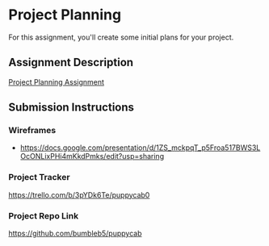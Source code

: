 # Project Planning
For this assignment, you'll create some initial plans for your project.

## Assignment Description
[Project Planning Assignment](https://education.launchcode.org/liftoff/modules/assignments/project-planning)

## Submission Instructions

### Wireframes

- https://docs.google.com/presentation/d/1ZS_mckpqT_p5Froa517BWS3LOcONLixPHi4mKkdPmks/edit?usp=sharing

### Project Tracker

https://trello.com/b/3pYDk6Te/puppycab0

### Project Repo Link

https://github.com/bumbleb5/puppycab
